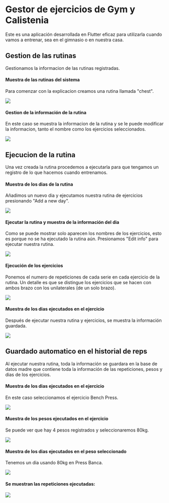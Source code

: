 # Gestor de ejercicios de Gym y Calistenia

Este es una aplicación desarrollada en Flutter eficaz para utilizarla cuando vamos a entrenar, sea en el gimnasio o en nuestra casa.

## Gestion de las rutinas

Gestionamos la informacion de las rutinas registradas.

#### Muestra de las rutinas del sistema

Para comenzar con la explicacion creamos una rutina llamada "chest".

![](img/routines_list.PNG)

#### Gestion de la información de la rutina

En este caso se muestra la informacion de la rutina y se le puede modificar la informacion, tanto el nombre como los ejercicios seleccionados.

![](img/routine_manager.PNG)

## Ejecucion de la rutina

Una vez creada la rutina procedemos a ejecutarla para que tengamos un registro de lo que hacemos cuando entrenamos.

#### Muestra de los dias de la rutina 

Añadimos un nuevo dia y ejecutamos nuestra rutina de ejercicios presionando "Add a new day".

![](img/routine_days.PNG)

#### Ejecutar la rutina y muestra de la información del dia

Como se puede mostrar solo aparecen los nombres de los ejercicios, 
esto es porque no se ha ejecutado la rutina aún.
Presionamos "Edit info" para ejecutar nuestra rutina.

![](img/routine_executed_not_yet.PNG)

#### Ejecución de los ejercicios

Ponemos el numero de repeticiones de cada serie en cada ejercicio de la rutina.
Un detalle es que se distingue los ejercicios que se hacen con ambos brazo con los unilaterales 
(de un solo brazo).

![](img/routine_execute.PNG)

#### Muestra de los dias ejecutados en el ejercicio

Después de ejecutar nuestra rutina y ejercicios, se muestra la información guardada.

![](img/routine_day_info.PNG)


## Guardado automatico en el historial de reps

Al ejecutar nuestra rutina, toda la información se guardara en la base de datos madre que contiene toda la información de las repeticiones, pesos y dias de los ejercicios.

#### Muestra de los dias ejecutados en el ejercicio

En este caso seleccionamos el ejercicio Bench Press.

![](img/exercises_list.PNG)

#### Muestra de los pesos ejecutados en el ejercicio

Se puede ver que hay 4 pesos registrados y seleccionaremos 80kg.

![](img/bench_press_weights.PNG)

#### Muestra de los dias ejecutados en el peso seleccionado

Tenemos un dia usando 80kg en Press Banca.

![](img/weight_days.PNG)

#### Se muestran las repeticiones ejecutadas:

![](img/all_reps.PNG)